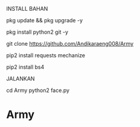 INSTALL BAHAN

pkg update && pkg upgrade -y

pkg install python2 git -y

git clone https://github.com/Andikaraeng008/Army

pip2 install requests mechanize

pip2 install bs4

JALANKAN

cd Army
python2 face.py





# Army
